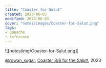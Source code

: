 ```yaml
---
title: "Coaster for Salut"
created: 2023-06-03
modified: 2023-06-03
cover: "notes/images/Coaster-for-Salut.png"
tags:
- gouache
- reference
---
```


![[notes/img/Coaster-for-Salut.png]]

[@rowan_sugar](https://rowansugar.carrd.co), [Coaster 3/6 for the Salut!](https://www.instagram.com/p/Cst6vuNP8Tj/), 2023